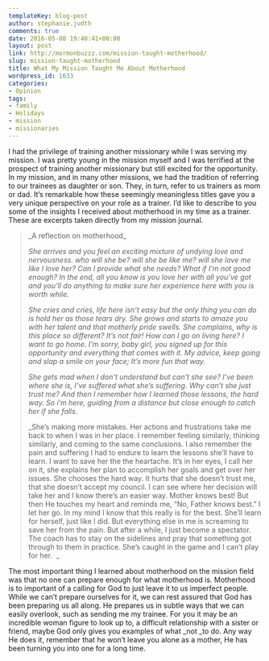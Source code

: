 ```yaml
---
templateKey: blog-post
author: stephanie.judth
comments: true
date: 2016-05-08 19:40:41+00:00
layout: post
link: http://mormonbuzzz.com/mission-taught-motherhood/
slug: mission-taught-motherhood
title: What My Mission Taught Me About Motherhood
wordpress_id: 1633
categories:
- Opinion
tags:
- family
- Holidays
- mission
- missionaries
---
```


I had the privilege of training another missionary while I was serving my mission. I was pretty young in the mission myself and I was terrified at the prospect of training another missionary but still excited for the opportunity. In my mission, and in many other missions, we had the tradition of referring to our trainees as daughter or son. They, in turn, refer to us trainers as mom or dad. It’s remarkable how these seemingly meaningless titles gave you a very unique perspective on your role as a trainer. I’d like to describe to you some of the insights I received about motherhood in my time as a trainer. These are excerpts taken directly from my mission journal. 


<blockquote>_A reflection on motherhood_



_She arrives and you feel an exciting mixture of undying love and nervousness. who will she be? will she be like me? will she love me like I love her? Can I provide what she needs? What if I’m not good enough? In the end, all you know is you love her with all you’ve got and you’ll do anything to make sure her experience here with you is worth while._



_She cries and cries, life here isn’t easy but the only thing you can do is hold her as those tears dry. She grows and starts to amaze you with her talent and that motherly pride swells. She complains, why is this place so different? It’s not fair! How can I go on living here? I want to go home. I’m sorry, baby girl, you signed up for this opportunity and everything that comes with it. My advice, keep going and slap a smile on your face; It’s more fun that way._



_She gets mad when I don’t understand but can’t she see? I’ve been where she is, I’ve suffered what she’s suffering. Why can’t she just trust me? And then I remember how I learned those lessons, the hard way. So i’m here, guiding from a distance but close enough to catch her if she falls._



_She’s making more mistakes. Her actions and frustrations take me back to when I was in her place. I remember feeling similarly, thinking similarly, and coming to the same conclusions. I also remember the pain and suffering I had to endure to learn the lessons she’ll have to learn. I want to save her the the heartache. It’s in her eyes, I call her on it, she explains her plan to accomplish her goals and get over her issues. She chooses the hard way. It hurts that she doesn’t trust me, that she doesn’t accept my council. I can see where her decision will take her and I know there’s an easier way. Mother knows best! But then He touches my heart and reminds me, “No, Father knows best.” I let her go. In my mind I know that this really is for the best. She’ll learn for herself, just like I did. But everything else in me is screaming to save her from the pain. But after a while, I just become a spectator. The coach has to stay on the sidelines and pray that something got through to them in practice. She’s caught in the game and I can’t play for her.  _</blockquote>


The most important thing I learned about motherhood on the mission field was that no one can prepare enough for what motherhood is. Motherhood is to important of a calling for God to just leave it to us imperfect people. While we can’t prepare ourselves for it, we can rest assured that God has been preparing us all along. He prepares us in subtle ways that we can easily overlook, such as sending me my trainee. For you it may be an incredible woman figure to look up to, a difficult relationship with a sister or friend, maybe God only gives you examples of what _not _to do. Any way He does it, remember that he won’t leave you alone as a mother, He has been turning you into one for a long time. 
